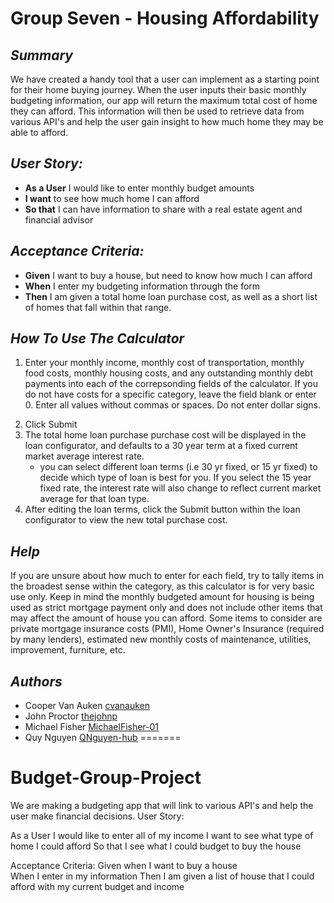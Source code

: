 
# **Group Seven - Housing Affordability**

## *Summary* 
We have created a handy tool that a user can implement as a starting point for their home buying journey. When the user inputs their basic monthly budgeting information, our app will return the maximum total cost of home they can afford. This information will then be used to retrieve data from various API's and help the user gain insight to how much home they may be able to afford.

## *User Story:*
- **As a User** I would like to enter monthly budget amounts
- **I want** to see how much home I can afford
- **So that** I can have information to share with a real estate agent and financial advisor 

## *Acceptance Criteria:*
- **Given** I want to buy a house, but need to know how much I can afford   
- **When** I enter my budgeting information through the form
- **Then** I am given a total home loan purchase cost, as well as a short list of homes that fall within that range.

## *How To Use The Calculator*
1. Enter your monthly income, monthly cost of transportation, monthly food costs, monthly housing costs, and any outstanding monthly debt payments into each of the correpsonding fields of the calculator. If you do not have costs for a specific category, leave the field blank or enter 0. Enter all values without commas or spaces. Do not enter dollar signs.
<!-- insert screen shot of calculator once style has been set -->
2. Click Submit
3. The total home loan purchase purchase cost will be displayed in the loan configurator, and defaults to a 30 year term at a fixed current market average interest rate. 
    - you can select different loan terms (i.e 30 yr fixed, or 15 yr fixed) to decide which type of loan is best for you. If you select the 15 year fixed rate, the interest rate will also change to reflect current market average for that loan type.
4. After editing the loan terms, click the Submit button within the loan configurator to view the new total purchase cost.
<!-- insert another screen shot of the loan configurator once style has been set -->

## *Help*
If you are unsure about how much to enter for each field, try to tally items in the broadest sense within the category, as this calculator is for very basic use only. Keep in mind the monthly budgeted amount for housing is being used as strict mortgage payment only and does not include other items that may affect the amount of house you can afford. Some items to consider are private mortgage insurance costs (PMI), Home Owner's Insurance (required by many lenders), estimated new monthly costs of maintenance, utilities, improvement, furniture, etc.

## *Authors*
- Cooper Van Auken [cvanauken](https://github.com/cvanauken)
- John Proctor [thejohnp](https://github.com/thejohnp)
- Michael Fisher [MichaelFisher-01](https://github.com/MichaelFisher-01)
- Quy Nguyen [QNguyen-hub](https://github.com/QNguyen-hub)
=======
# Budget-Group-Project

We are making a budgeting app that will link to various API's and help the user make financial decisions.
User Story:

<!-- We will be continuing to edit this as we progress through the project -->

As a User I would like to enter all of my income
I want to see what type of home I could afford
So that I see what I could budget to buy the house

Acceptance Criteria:
Given when I want to buy a house  
When I enter in my information
Then I am given a list of house that I could afford with my current budget and income

